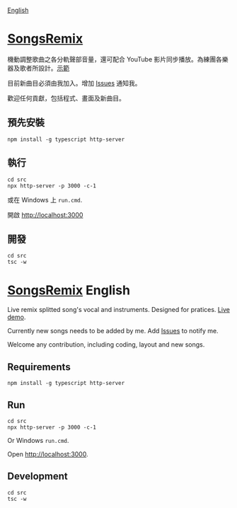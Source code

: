 [English](#songsremix-english)

# [SongsRemix](https://christorng.github.io/SongsRemix/src/)

機動調整歌曲之各分軌聲部音量，還可配合 YouTube 影片同步播放。為練團各樂器及歌者所設計。[示範](https://christorng.github.io/SongsRemix/src/)

目前新曲目必須由我加入。增加 [Issues](https://github.com/ChrisTorng/SongsRemix/issues) 通知我。

歡迎任何貢獻，包括程式、畫面及新曲目。

## 預先安裝
```
npm install -g typescript http-server
```

## 執行
```
cd src
npx http-server -p 3000 -c-1
```
或在 Windows 上 `run.cmd`.

開啟 [http://localhost:3000](http://localhost:3000)

## 開發
```
cd src
tsc -w
```

# [SongsRemix](https://christorng.github.io/SongsRemix/src/) English

Live remix splitted song's vocal and instruments. Designed for pratices. [Live demo](https://christorng.github.io/SongsRemix/src/).

Currently new songs needs to be added by me. Add [Issues](https://github.com/ChrisTorng/SongsRemix/issues) to notify me.

Welcome any contribution, including coding, layout and new songs.

## Requirements
```
npm install -g typescript http-server
```

## Run
```
cd src
npx http-server -p 3000 -c-1
```
Or Windows `run.cmd`.

Open [http://localhost:3000](http://localhost:3000).

## Development
```
cd src
tsc -w
```
